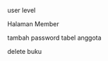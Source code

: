 <!-- Hapus >>
http://localhost/perpustakaan/tambah_pinjam_select.php?id_pinjam=14 -->

<!-- Modal Kembali
http://localhost/perpustakaan/pinjam.php -->

user level

Halaman Member

tambah password tabel anggota

delete buku

<!-- tambah jumlah buku saat kembali -->

<!-- print kertu pinjam buku -->
